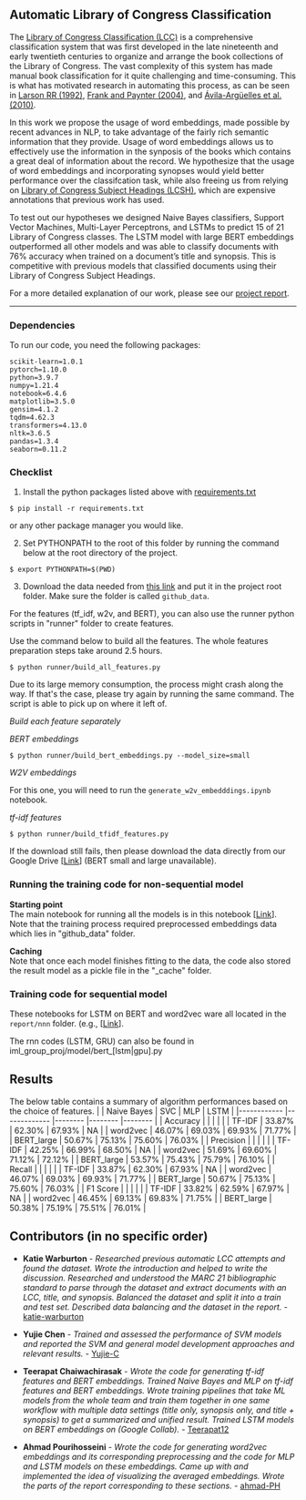 ## Automatic Library of Congress Classification 

The [Library of Congress Classification (LCC)](https://www.loc.gov/catdir/cpso/lcco/) is a comprehensive classification system that was first developed in the late nineteenth and early twentieth centuries to organize and arrange the book collections of the Library of Congress. The vast complexity of this system has made manual book classification for it quite challenging and time-consuming. This is what has motivated research in automating this process, as can be seen in [Larson RR (1992)](https://asistdl.onlinelibrary.wiley.com/doi/abs/10.1002/(SICI)1097-4571(199203)43:2%3C130::AID-ASI3%3E3.0.CO;2-S?casa_token=n7OvACbIUskAAAAA:ipj3k3bbYhj5V9e7ZGjC8os77knWlKBUod9HVZTGESMIRw7YOjSAag1MIuGgaAEaceMYZo-w-GAgq5Q), [Frank and Paynter (2004)](https://asistdl.onlinelibrary.wiley.com/doi/abs/10.1002/asi.10360?casa_token=OKy2l5FTC2IAAAAA:ZoULqLLnllGC-4e5JtVS48yVvXDcZfDiyWSYO51p6mSOxG1SBs9C4shX3GWsbi6e38BRERajygmNVz0), and [Ávila-Argüelles et al. (2010)](http://informatica.si/index.php/informatica/article/viewFile/277/273).

In this work we propose the usage of word embeddings, made possible by recent advances in NLP, to take advantage of the fairly rich semantic information that they provide. Usage of word embeddings allows us to effectively use the information in the synposis of the books which contains a great deal of information about the record. We hypothesize that the usage of word embeddings and incorporating synopses would yield better performance over the classifcation task, while also freeing us from relying on [Library of Congress Subject Headings (LCSH)](https://www.loc.gov/aba/publications/FreeLCSH/freelcsh.html), which are expensive annotations that previous work has used.

To test out our hypotheses we designed Naive Bayes classifiers, Support Vector Machines, Multi-Layer Perceptrons, and LSTMs to predict 15 of 21 Library of Congress classes. The LSTM model with large BERT embeddings outperformed all other models and was able to classify documents with 76% accuracy when trained on a document’s title and synopsis. This is competitive with previous models that classified documents using their Library of Congress Subject Headings.

For a more detailed explanation of our work, please see our [project report](https://github.com/ahmad-PH/auto_lcc/blob/main/report.pdf).

---
### Dependencies
To run our code, you need the following packages:
```
scikit-learn=1.0.1
pytorch=1.10.0
python=3.9.7
numpy=1.21.4
notebook=6.4.6
matplotlib=3.5.0
gensim=4.1.2
tqdm=4.62.3
transformers=4.13.0
nltk=3.6.5
pandas=1.3.4
seaborn=0.11.2
```

### Checklist

1. Install the python packages listed above with [requirements.txt](https://github.com/ahmad-PH/auto_lcc/blob/main/requirements.txt)

```
$ pip install -r requirements.txt
```
or any other package manager you would like.


2. Set PYTHONPATH to the root of this folder by running the command below at the root directory of the project.

```
$ export PYTHONPATH=$(PWD)
```

3. Download the data needed from [this link](https://drive.google.com/drive/folders/1B-XNvIdGZazLvDjnH2xWGUBfoe-Jt53B?usp=sharing) and put it in the project root folder. Make sure the folder is called `github_data`.

For the features (tf_idf, w2v, and BERT), you can also use the runner python scripts in "runner" folder to create features.

Use the command below to build all the features. The whole features preparation steps take around 2.5 hours.

```{shell}
$ python runner/build_all_features.py
```

Due to its large memory consumption, the process might crash along the way.
If that's the case, please try again by running the same command. The script is able to pick up on where it left of.

*Build each feature separately*

*BERT embeddings*

```{shell}
$ python runner/build_bert_embeddings.py --model_size=small  
```
*W2V embeddings*

For this one, you will need to run the `generate_w2v_embedddings.ipynb` notebook.

*tf-idf features*

```{shell}
$ python runner/build_tfidf_features.py
```

If the download still fails, then please download the data directly from our Google Drive [[Link](https://drive.google.com/drive/folders/1B-XNvIdGZazLvDjnH2xWGUBfoe-Jt53B?usp=sharing)] (BERT small and large unavailable).


### Running the training code for non-sequential model

**Starting point**  
The main notebook for running all the models is in this notebook [[Link](https://github.com/ahmad-PH/auto_lcc/blob/main/report/Library%20of%20Congress%20Classification.ipynb)].  
Note that the training process required preprocessed embeddings data which lies in "github_data" folder. 

**Caching**  
Note that once each model finishes fitting to the data, the code also stored the result model as a pickle file in the "_cache" folder.

### Training code for sequential model

These notebooks for LSTM on BERT and word2vec ware all located in the `report/nnn` folder. (e.g., [[Link](https://github.com/ahmad-PH/auto_lcc/blob/main/report/rnn/LibOfCongress_LSTM_BERT_Large.ipynb)].


The rnn codes (LSTM, GRU) can also be found in iml_group_proj/model/bert_[lstm|gpu].py

## Results
The below table contains a summary of algorithm performances based on the choice of features.
|            	| Naive Bayes 	| SVC    	| MLP    	| LSTM   	|
|------------	|-------------	|--------	|--------	|--------	|
| Accuracy   	|             	|        	|        	|        	|
| TF-IDF     	| 33.87%      	| 62.30% 	| 67.93% 	| NA     	|
| word2vec   	| 46.07%      	| 69.03% 	| 69.93% 	| 71.77% 	|
| BERT_large 	| 50.67%      	| 75.13% 	| 75.60% 	| 76.03% 	|
| Precision  	|             	|        	|        	|        	|
| TF-IDF     	| 42.25%      	| 66.99% 	| 68.50% 	| NA     	|
| word2vec   	| 51.69%      	| 69.60% 	| 71.12% 	| 72.12% 	|
| BERT_large 	| 53.57%      	| 75.43% 	| 75.79% 	| 76.10% 	|
| Recall     	|             	|        	|        	|        	|
| TF-IDF     	| 33.87%      	| 62.30% 	| 67.93% 	| NA     	|
| word2vec   	| 46.07%      	| 69.03% 	| 69.93% 	| 71.77% 	|
| BERT_large 	| 50.67%      	| 75.13% 	| 75.60% 	| 76.03% 	|
| F1 Score   	|             	|        	|        	|        	|
| TF-IDF     	| 33.82%      	| 62.59% 	| 67.97% 	| NA     	|
| word2vec   	| 46.45%      	| 69.13% 	| 69.83% 	| 71.75% 	|
| BERT_large 	| 50.38%      	| 75.19% 	| 75.51% 	| 76.01% 	|


## Contributors (in no specific order)

* **Katie Warburton** - *Researched previous automatic LCC attempts and found the dataset. Wrote the introduction and helped to write the discussion. Researched and understood the MARC 21 bibliographic standard to parse through the dataset and extract documents with an LCC, title, and synopsis. Balanced the dataset and split it into a train and test set. Described data balancing and the dataset in the report.* - [katie-warburton](https://github.com/katie-warburton)

* **Yujie Chen** - *Trained and assessed the performance of SVM models and reported the SVM and general model development approaches and relevant results.* - [Yujie-C](https://github.com/Yujie-C)

* **Teerapat Chaiwachirasak** - *Wrote the code for generating tf-idf features and BERT embeddings. Trained Naive Bayes and MLP on tf-idf features and BERT embeddings. Wrote training pipelines that take ML models from the whole team and train them together in one same workflow with multiple data settings (title only, synopsis only, and title + synopsis) to get a summarized and unified result. Trained LSTM models on BERT embeddings on (Google Collab).* - [Teerapat12](https://github.com/Teerapat12)

* **Ahmad Pourihosseini** - *Wrote the code for generating word2vec embeddings and its corresponding preprocessing and the code for MLP and LSTM models on these embeddings. Came up with and implemented the idea of visualizing the averaged embeddings. Wrote the parts of the report corresponding to these sections.* - [ahmad-PH](https://github.com/ahmad-PH)

